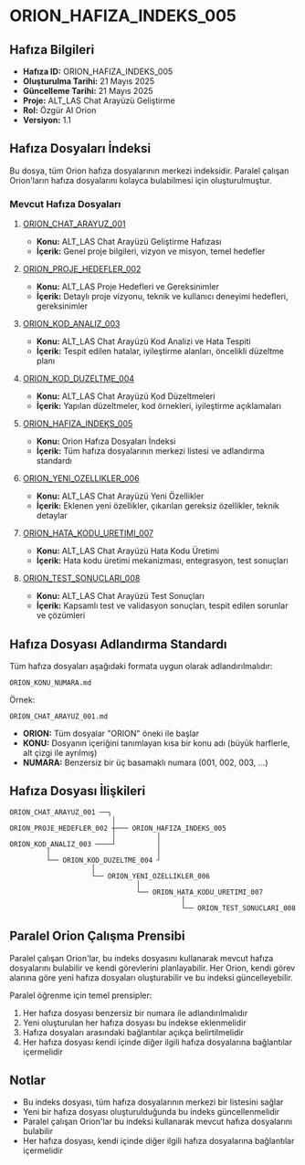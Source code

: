 # ORION_HAFIZA_INDEKS_005

## Hafıza Bilgileri
- **Hafıza ID:** ORION_HAFIZA_INDEKS_005
- **Oluşturulma Tarihi:** 21 Mayıs 2025
- **Güncelleme Tarihi:** 21 Mayıs 2025
- **Proje:** ALT_LAS Chat Arayüzü Geliştirme
- **Rol:** Özgür AI Orion
- **Versiyon:** 1.1

## Hafıza Dosyaları İndeksi

Bu dosya, tüm Orion hafıza dosyalarının merkezi indeksidir. Paralel çalışan Orion'ların hafıza dosyalarını kolayca bulabilmesi için oluşturulmuştur.

### Mevcut Hafıza Dosyaları

1. [ORION_CHAT_ARAYUZ_001](/home/ubuntu/orion_manus/hafiza/ORION_CHAT_ARAYUZ_001.md)
   - **Konu:** ALT_LAS Chat Arayüzü Geliştirme Hafızası
   - **İçerik:** Genel proje bilgileri, vizyon ve misyon, temel hedefler

2. [ORION_PROJE_HEDEFLER_002](/home/ubuntu/orion_manus/hafiza/ORION_PROJE_HEDEFLER_002.md)
   - **Konu:** ALT_LAS Proje Hedefleri ve Gereksinimler
   - **İçerik:** Detaylı proje vizyonu, teknik ve kullanıcı deneyimi hedefleri, gereksinimler

3. [ORION_KOD_ANALIZ_003](/home/ubuntu/orion_manus/hafiza/ORION_KOD_ANALIZ_003.md)
   - **Konu:** ALT_LAS Chat Arayüzü Kod Analizi ve Hata Tespiti
   - **İçerik:** Tespit edilen hatalar, iyileştirme alanları, öncelikli düzeltme planı

4. [ORION_KOD_DUZELTME_004](/home/ubuntu/orion_manus/hafiza/ORION_KOD_DUZELTME_004.md)
   - **Konu:** ALT_LAS Chat Arayüzü Kod Düzeltmeleri
   - **İçerik:** Yapılan düzeltmeler, kod örnekleri, iyileştirme açıklamaları

5. [ORION_HAFIZA_INDEKS_005](/home/ubuntu/orion_manus/hafiza/ORION_HAFIZA_INDEKS_005.md)
   - **Konu:** Orion Hafıza Dosyaları İndeksi
   - **İçerik:** Tüm hafıza dosyalarının merkezi listesi ve adlandırma standardı

6. [ORION_YENI_OZELLIKLER_006](/home/ubuntu/orion_manus/hafiza/ORION_YENI_OZELLIKLER_006.md)
   - **Konu:** ALT_LAS Chat Arayüzü Yeni Özellikler
   - **İçerik:** Eklenen yeni özellikler, çıkarılan gereksiz özellikler, teknik detaylar

7. [ORION_HATA_KODU_URETIMI_007](/home/ubuntu/orion_manus/hafiza/ORION_HATA_KODU_URETIMI_007.md)
   - **Konu:** ALT_LAS Chat Arayüzü Hata Kodu Üretimi
   - **İçerik:** Hata kodu üretimi mekanizması, entegrasyon, test sonuçları

8. [ORION_TEST_SONUCLARI_008](/home/ubuntu/orion_manus/hafiza/ORION_TEST_SONUCLARI_008.md)
   - **Konu:** ALT_LAS Chat Arayüzü Test Sonuçları
   - **İçerik:** Kapsamlı test ve validasyon sonuçları, tespit edilen sorunlar ve çözümleri

## Hafıza Dosyası Adlandırma Standardı

Tüm hafıza dosyaları aşağıdaki formata uygun olarak adlandırılmalıdır:

```
ORION_KONU_NUMARA.md
```

Örnek:
```
ORION_CHAT_ARAYUZ_001.md
```

- **ORION:** Tüm dosyalar "ORION" öneki ile başlar
- **KONU:** Dosyanın içeriğini tanımlayan kısa bir konu adı (büyük harflerle, alt çizgi ile ayrılmış)
- **NUMARA:** Benzersiz bir üç basamaklı numara (001, 002, 003, ...)

## Hafıza Dosyası İlişkileri

```
ORION_CHAT_ARAYUZ_001 ──┐
                         │
ORION_PROJE_HEDEFLER_002 ┼─── ORION_HAFIZA_INDEKS_005
                         │          │
ORION_KOD_ANALIZ_003 ────┘          │
         │                          │
         └── ORION_KOD_DUZELTME_004 ┘
                    │
                    └── ORION_YENI_OZELLIKLER_006
                               │
                               └── ORION_HATA_KODU_URETIMI_007
                                          │
                                          └── ORION_TEST_SONUCLARI_008
```

## Paralel Orion Çalışma Prensibi

Paralel çalışan Orion'lar, bu indeks dosyasını kullanarak mevcut hafıza dosyalarını bulabilir ve kendi görevlerini planlayabilir. Her Orion, kendi görev alanına göre yeni hafıza dosyaları oluşturabilir ve bu indeksi güncelleyebilir.

Paralel öğrenme için temel prensipler:
1. Her hafıza dosyası benzersiz bir numara ile adlandırılmalıdır
2. Yeni oluşturulan her hafıza dosyası bu indekse eklenmelidir
3. Hafıza dosyaları arasındaki bağlantılar açıkça belirtilmelidir
4. Her hafıza dosyası kendi içinde diğer ilgili hafıza dosyalarına bağlantılar içermelidir

## Notlar
- Bu indeks dosyası, tüm hafıza dosyalarının merkezi bir listesini sağlar
- Yeni bir hafıza dosyası oluşturulduğunda bu indeks güncellenmelidir
- Paralel çalışan Orion'lar bu indeksi kullanarak mevcut hafıza dosyalarını bulabilir
- Her hafıza dosyası, kendi içinde diğer ilgili hafıza dosyalarına bağlantılar içermelidir
